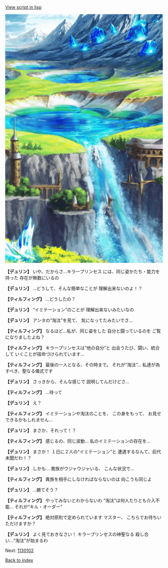[View script in lisp](../scripts/1130101.txt)

![highland.png](../images/backgrounds/highland.png)

**【デュリン】**
いや、だからさ…キラープリンセス
には、同じ姿かたち・能力を持った
存在が無数にいるの

**【デュリン】**
…どうして、そんな簡単なことが
理解出来ないのよ！？

**【ティルフィング】**
…どうしたの？

**【デュリン】**
“イミテーション”のことが
理解出来ないみたいなの

**【デュリン】**
アンタの“淘汰”を見て、
気になってたみたいでさ…

**【ティルフィング】**
なるほど…私が、同じ姿をした
自分と闘っているのを
ご覧になりましたよね？

**【ティルフィング】**
キラープリンセスは“他の自分”と
出会うたび、闘い、統合して
いくことが宿命づけられています…

**【ティルフィング】**
最後の一人となる、その時まで。
それが“淘汰”…
私達が為すべき、聖なる儀式です

**【デュリン】**
さっきから、そんな感じで
説明してんだけどさ…

**【ティルフィング】**
…待って

**【デュリン】**
え？

**【ティルフィング】**
イミテーションや淘汰のことを、
この身をもって、
お見せできるかもしれません…

**【デュリン】**
まさか、それって！？

**【ティルフィング】**
感じるの、同じ波動…
私のイミテーションの存在を…

**【デュリン】**
まさか！
１日に２人の“イミテーション”と
遭遇するなんて、前代未聞だわ！？

**【デュリン】**
しかも…
異族がウジャウジャいる、
こんな状況で…

**【ティルフィング】**
異族を相手にしなければならないのは
向こうも同じよ

**【デュリン】**
…勝てそう？

**【ティルフィング】**
やってみないとわからないわ
“淘汰”は何人たりとも介入不能…
それが“キル・オーダー”

**【ティルフィング】**
絶対原則で定められています
マスター、
こちらでお待ちいただけますか？

**【デュリン】**
よく見ておきなさい！
キラープリンセスの神聖なる
殺し合い…“淘汰”が始まるわ

Next: [1130102](1130102.md)

[Back to index](index.md)
